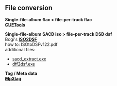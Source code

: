File conversion
---

**Single-file-album flac > file-per-track flac**  
[**CUETools**](http://cue.tools/)


**Single-file-album SACD iso > file-per-track DSD dsf**  
Bogi's [**ISO2DSF**](https://github.com/rern/RuneAudio/raw/master/file_conversion/ISO2DSF_v1.2.2_Win7_Win8.zip)  
how to: ISOtoDSFv122.pdf  
additional files:
- [sacd_extract.exe](https://github.com/sacd-ripper/sacd-ripper/releases)  
- [dff2dsf.exe](http://www.signalyst.com/professional.html)  

**Tag / Meta data**  
[**Mp3tag**](http://www.mp3tag.de/en/download.html)
